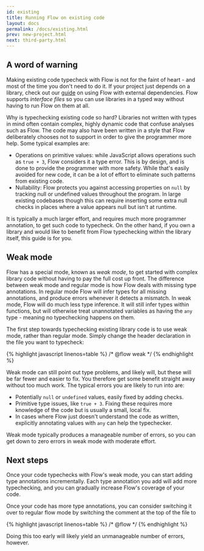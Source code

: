 ```yaml
---
id: existing
title: Running Flow on existing code
layout: docs
permalink: /docs/existing.html
prev: new-project.html
next: third-party.html
---
```


## A word of warning

Making existing code typecheck with Flow is not for the faint of heart - and most of the time you don't need to do it. If your project just depends on a library, check out our [guide](dependencies.html) on using Flow with external dependencies. Flow supports *interface files* so you can use libraries in a typed way without having to run Flow on them at all.

Why is typechecking existing code so hard? Libraries not written with types in mind often contain complex, highly dynamic code that confuse analyses such as Flow. The code may also have been written in a style that Flow deliberately chooses not to support in order to give the programmer more help. Some typical examples are:

* Operations on primitive values: while JavaScript allows operations such as `true + 3`, Flow considers it a type error. This is by design, and is done to provide the programmer with more safety. While that's easily avoided for new code, it can be a lot of effort to eliminate such patterns from existing code.
* Nullability: Flow protects you against accessing properties on `null` by tracking null or undefined values throughout the program. In large existing codebases though this can require inserting some extra null checks in places where a value appears null but isn't at runtime.

It is typically a much larger effort, and requires much more programmer annotation, to get such code to typecheck. On the other hand, if you own a library and would like to benefit from Flow typechecking within the library itself, this guide is for you.

## Weak mode

Flow has a special mode, known as *weak mode*, to get started with complex library code without having to pay the full cost up front. The difference between weak mode and regular mode is how Flow deals with missing type annotations. In regular mode Flow will infer types for all missing annotations, and produce errors whenever it detects a mismatch. In weak mode, Flow will do much less type inference. It will still infer types within functions, but will otherwise treat unannotated variables as having the `any` type - meaning no typechecking happens on them.

The first step towards typechecking existing library code is to use weak mode, rather than regular mode. Simply change the header declaration in the file you want to typecheck:

{% highlight javascript linenos=table %}
/* @flow weak */
{% endhighlight %}

Weak mode can still point out type problems, and likely will, but these will be far fewer and easier to fix. You therefore get some benefit straight away without too much work. The typical errors you are likely to run into are:

* Potentially `null` or `undefined` values, easily fixed by adding checks.
* Primitive type issues, like `true + 3`. Fixing these requires more knowledge of the code but is usually a small, local fix.
* In cases where Flow just doesn't understand the code as written, explicitly annotating values with `any` can help the typechecker.

Weak mode typically produces a manageable number of errors, so you can get down to zero errors in weak mode with moderate effort.

## Next steps

Once your code typechecks with Flow's weak mode, you can start adding type annotations incrementally. Each type annotation you add will add more typechecking, and you can gradually increase Flow's coverage of your code.

Once your code has more type annotations, you can consider switching it over to regular flow mode by switching the comment at the top of the file to

{% highlight javascript linenos=table %}
/* @flow */
{% endhighlight %}

Doing this too early will likely yield an unmanageable number of errors, however.
